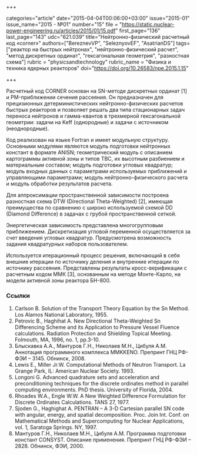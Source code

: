 +++

categories="article"
date="2015-04-04T00:06:00+03:00"
issue="2015-01"
issue_name="2015 - №01"
number="15"
file = "https://static.nuclear-power-engineering.ru/articles/2015/01/15.pdf"
first_page="136"
last_page="143"
udc="621.039"
title="Нейтронно-физический расчетный код «corner»"
authors=["BereznevVP", "SeleznyovEF", "AsatrianDS"]
tags=["реактор на быстрых нейтронах", "нейтронно-физический расчет", "метод дискретных ординат", "гексагональная геометрия", "разностная схема"]
rubric = "physicsandtechnology"
rubric_name = "Физика и техника ядерных реакторов"
doi="https://doi.org/10.26583/npe.2015.1.15"

+++

Расчетный код CORNER основан на SN-методе дискретных ординат [1] и PM-приближении сечения рассеяния. Он предназначен для прецизионных детерминистических нейтронно-физических расчетов быстрых реакторов и позволяет решать два типа стационарных задач переноса нейтронов и гамма-квантов в трехмерной гексагональной геометрии: задачи на Keff (однородные) и задачи с источником (неоднородные).

Код реализован на языке Fortran и имеет модульную структуру. Основными модулями являются модуль подготовки нейтронных констант в формате ANISN; геометрический модуль с описанием картограммы активной зоны и типов ТВС, их высотным разбиением и материальным составом; модуль подготовки угловых квадратур; модуль входных данных с параметрами используемых приближений и управляющими параметрами; модуль нейтронно-физического расчета и модуль обработки результатов расчета.

Для аппроксимации пространственной зависимости построена разностная схема DTW (Directional Theta-Weighted) [2], имеющая преимущества по сравнению с широко используемой схемой DD (Diamond Difference) в задачах с грубой пространственной сеткой.

Энергетическая зависимость представлена многогрупповым приближением. Дискретизация угловой переменной осуществляется за счет введения угловых квадратур. Предусмотрена возможность задания квадратурных наборов пользователем.

Используется итерационный процесс решения, включающий в себя внешние итерации по источнику деления и внутренние итерации по источнику рассеяния. Представлены результаты кросс-верификации с расчетным кодом ММК [3], основанным на методе Монте-Карло, на модели активной зоны реактора БН-800.

### Ссылки

1. Carlson B. Solution of the Transport Theory Equation by the Sn Method. Los Alamos National Laboratory, 1955.
2. Petrovic B., Haghihat A. New Directional Theta-Weighted Sn Differencing Scheme and its Application to Pressure Vessel Fluence calculations. Radiation Protection and Shielding Topical Meeting. Folmouth, MA, 1996, no. 1, pp.3-10.
3. Блыскавка А.А., Мантуров Г.Н., Николаев М.Н., Цибуля А.М. Аннотация программного комплекса MMKKENO. Препринт ГНЦ РФ-ФЭИ – 3145. Обнинск, 2008.
4. Lewis E., Miller Jr.W. Computational Methods of Neutron Transport. La Grange Park, IL: American Nuclear Society. 1993.
5. Longoni G. Advanced quadrature sets and acceleration and preconditioning techniques for the discrete ordinates method in parallel computing environments. PhD thesis. University of Florida, 2004.
6. Rhoades W.A., Engle W.W. A New Weighted Difference Formulation for Discrete Ordinates Calculations. TANS 27, 1977.
7. Sjoden G., Haghighat A. PENTRAN – A 3-D Cartesian parallel SN code with angular, energy, and spatial decomposition. Proc. Join Int. Conf. on Mathematical Methods and Supercomputing for Nuclear Applications, vol. 1, Saratoga Springs. NY, 1997.
8. Мантуров Г.Н., Николаев М.Н., Цибуля А.М. Программа подготовки констант CONSYST. Описание применения. Препринт ГНЦ РФ-ФЭИ – 2828. Обнинск, ФЭИ, 2000.